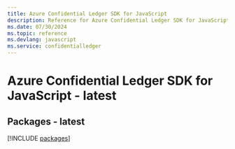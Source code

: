 ```yaml
---
title: Azure Confidential Ledger SDK for JavaScript
description: Reference for Azure Confidential Ledger SDK for JavaScript
ms.date: 07/30/2024
ms.topic: reference
ms.devlang: javascript
ms.service: confidentialledger
---
```

# Azure Confidential Ledger SDK for JavaScript - latest
## Packages - latest
[!INCLUDE [packages](confidential-ledger-index.md)]